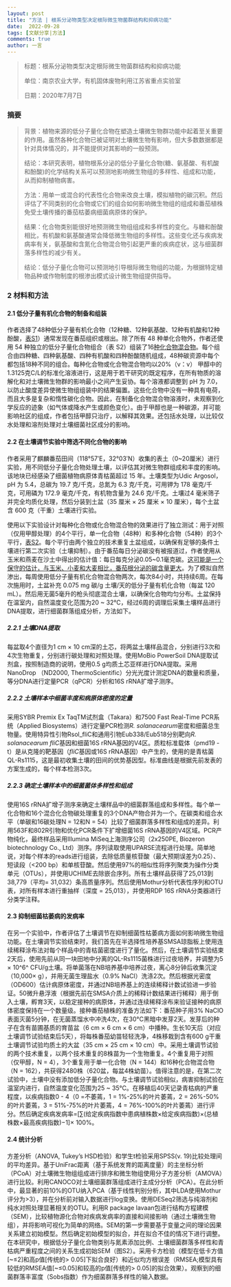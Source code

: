 ```yaml
---
layout: post
title: "方法 | 根系分泌物类型决定根际微生物菌群结构和抑病功能"
date:  2022-09-28
tags: [文献分享|方法]
comments: true
author: 一言
---
```


> 标题：根系分泌物类型决定根际微生物菌群结构和抑病功能
> 
> 单位：南京农业大学，有机固体废物利用江苏省重点实验室
> 
> 日期：2020年7月7日

### 摘要
> 背景：植物来源的低分子量化合物在塑造土壤微生物群功能中起着至关重要的作用。虽然各种化合物已被证明对土壤微生物有影响，但大多数数据都是针对具体情况的，并不能提供对其影响的一般预测。
> 
> 结论：本研究表明，植物根系分泌的低分子量化合物(糖、氨基酸、有机酸和酚酸)的化学结构关系可以预测地影响微生物组的多样性、组成和功能，从而抑制植物病害。
> 
> 方法：用单一或混合的代表性化合物来改良土壤，模拟植物的碳沉积。然后评估了不同类别的化合物或它们的组合如何影响微生物组的组成和番茄植株免受土壤传播的番茄枯萎病细菌病原体的保护。
> 
> 结果：化合物类别能很好地预测微生物组组成和多样性的变化。与糖和酚酸相比，有机酸和氨基酸通常会降低微生物组的多样性。这些变化还与疾病发病率有关，氨基酸和含氮化合物混合物引起更严重的疾病症状，这与细菌群落多样性的减少有关。
> 
> 结论：低分子量化合物可以预测地引导根际微生物组的功能，为根据特定植物品种或作物制度的根渗出模式设计微生物组提供指导。

### 2 材料和方法

#### 2.1 低分子量有机化合物的制备和组装

作者选择了48种低分子量有机化合物（12种糖、12种氨基酸、12种有机酸和12种酚酸，[表S1](https://besjournals.onlinelibrary.wiley.com/doi/full/10.1111/1365-2435.13624#support-information-section)）通常发现在番茄组织或根出。除了所有 48 种单化合物外，作者还使用 54 种独立的低分子量化合物组合（表 S2）组装了16[种化合物混合物](https://besjournals.onlinelibrary.wiley.com/doi/full/10.1111/1365-2435.13624#support-information-section)。每个组合由四种糖、四种氨基酸、四种有机酸和四种酚酸随机组成，48种碳资源中每个都包括18种不同的组合。每种化合物或化合物混合物均以20%（v：v） 甲醇中的1.3125克C/L的标准化溶液进行，这是用于若干研究的既定程序，在所有物质的溶解化和对土壤微生物群的影响最小之间产生妥协。每个溶液都调整到 pH 为 7.0，以防止酸度差异使微生物组组装中的结果偏置。这些化合物中没有一种具有电荷，而且大多是复杂和惰性碳化合物。因此，在制备化合物混合物溶液时，未观察到化学反应的迹象（如气体或降水产生或颜色变化）。由于甲醇也是一种碳源，并可能影响社区的组成，作者包括甲醇只治疗，以解释其效果。还包括水处理，以比较仅水处理和溶剂处理对土壤细菌社区成分的影响。

#### 2.2 在土壤调节实验中筛选不同化合物的影响

作者采用了麒麟番茄田间（118°57ʹE，32°03ʹN）收集的表土（0~20厘米）进行实验，用不同低分子量化合物处理土壤，以评估其对微生物群组成和丰度的影响。该地块已经感染了细菌植物病原体青枯菌超过 15 年。土壤类型为Udic Argosol，pH 为 5.4，总碳为 19.7 克/千克，总氮为 6.3 克/千克，可用钾为 178 毫克/千克，可用磷为 172.9 毫克/千克，有机物含量为 24.6 克/千克。土壤过4 毫米筛子并完全均质化处理，然后分装到土盆（35 厘米 × 25 厘米 × 10 厘米），每个土盆含 600 克（干重）土壤进行实验。

使用以下实验设计对每种化合物或化合物混合物的效果进行了独立测试：用于对照（仅用甲醇处理）的4个平行，单一化合物（48种）和多种化合物（54种）的3个平行，[表S2](https://besjournals.onlinelibrary.wiley.com/doi/full/10.1111/1365-2435.13624#support-information-section)。每个平行由两个独立的技术重复土盆组成，以确保有足够的条件土壤进行第二次实验（土壤抑制）。由于番茄每日分泌碳没有被报道过，作者使用从玉米和燕麦在沙土中得出的估计值：每日每克分泌0.05~0.1毫克碳。[这可能是一个保守的估计，与玉米、小麦和大麦相比，番茄根分泌的碳含量更大](https://www.webofscience.com/wos/woscc/full-record/WOS:A1987K725500013?SID=EUW1ED0BEF7hSzT13uSnvbuPKphoR)。为了模拟自然渗出，每周使用低分子量有机化合物混合物两次，每次84小时，共持续6周。在每次施用时，土盆补充 0.075 mg 碳/g 土壤/天的低分子量有机化合物（每盆 120 mL）。然后用无菌5毫升的枪头彻底混合土壤，以确保化合物均匀分布。土盆保持在温室内，自然温度变化范围为20 ~ 32℃，经过6周的调理后采集土壤样品进行DNA提取，进行细菌群落组成分析，方法如下。

##### 2.2.1 土壤DNA提取

每盆取4个直径为1 cm × 10 cm深的土芯，将两盆土壤样品混合，分别进行3次和4次生物重复，分别进行碳处理和对照处理。使用MoBio PowerSoil DNA提取试剂盒，按照制造商的说明，使用0.5 g均质土芯亚样进行DNA提取。采用NanoDrop （ND2000, ThermoScientific）分光光度计测定DNA的数量和质量，等分DNA进行定量PCR（qPCR）分析和16S rRNA扩增子测序。

##### 2.2.2 土壤样本中细菌丰度和病原体密度的定量

采用SYBR Premix Ex TaqTM试剂盒（Takara）和7500 Fast Real-Time PCR系统（Applied Biosystems）进行定量PCR检测*R. solanacearum*密度和细菌总生物量。使用特异性引物Rsol_fliC和通用引物Eub338/Eub518分别靶向*R. solanacearum* *fliC*基因和细菌16S rRNA基因的V4区。质粒标准载体（pmd19 - t）是从克隆的靶基因（*fliC*基因或16S rRNA基因）中产生的，使用的是青枯菌QL-Rs1115，这是最初收集土壤的田间的优势基因型。标准曲线是根据先前发表的方案生成的，每个样本检测3次。

##### 2.2.3 确定土壤样本中的细菌菌体多样性和组成

使用16S rRNA扩增子测序来确定土壤样品中的细菌群落组成和多样性。每个单一化合物和16个混合化合物碳处理重复的3个DNA产物合并为一个。在碳类和组合水平（单碳和16碳处理N = 12和N = 54）比较了细菌群落多样性和组成的差异。利用563F和802R引物和优化PCR条件下扩增细菌16S rRNA基因的V4区域。PCR产物纯化，最终样品采用Illumina MiSeq上海测序公司（2x250PE, Biozeron biotechnology Co., Ltd）测序。序列读取使用UPARSE流程进行处理。简单地说，对每个样本的reads进行组装，去除低质量核苷酸（最大预期误差为0.25）、短读段（<200 bp）和单核苷酸。然后使用97%的相似性将序列聚类为操作分类单元（OTUs），并使用UCHIME去除嵌合序列。所有土壤样品获得了25,013到38,779（平均= 31,032）条高质量序列。然后使用Mothur分析代表性序列和OTU表，对所有样本进行重抽样（深度 = 25,013），并使用RDP 16S rRNA分类器进行分类学注释。

#### 2.3 抑制细菌枯萎病的发病率

在另一个实验中，作者评估了土壤调节在抑制细菌性枯萎病方面如何影响微生物组功能。在土壤调节实验结束时，我们首先在半选择性培养基SMSA琼脂板上使用连续稀释涂布法对每个样品中的青枯菌密度进行了量化。然后，在土壤调节实验结束2天后，使用先前从同一块田地中分离的QL-Rs1115菌株进行过夜培养，并调整为5 × 10^6^ CFU/g土壤。将单菌落在NB培养基中培养过夜，离心8分钟后收集沉淀（10,000× g），并用无菌生理盐水（0.9% NaCl）洗涤2次。然后根据光密度（OD600）估计病原体密度，并通过NB培养基上的连续稀释计数试验进一步验证。50微升悬浮液（根据先前在SMSA介质上的稀释计数结果进行稀释）用于倒入土壤，孵育3天，以稳定接种的病原体，并通过连续稀释涂布来验证接种的病原体密度保持在一个数量级。接种番茄植株的准备方法如下：番茄种子用3% NaClO表面灭菌5分钟，在无菌蒸馏水中冲洗4次，在30°C黑暗中发芽2天。发芽后的种子在含有苗圃基质的育苗盆（6 cm × 6 cm × 6 cm）中播种。生长10天后（对应土壤调节试验结束后5天），将每株番茄幼苗轻轻洗净，4株移栽到含有600 g干重土壤调节试验均质土的大盆（35 cm × 25 cm × 10 cm）中。采用土壤调节试验的两个技术重复，以两个技术重复的8株苗为一个生物重复。4个重复用于对照（仅甲醇，N = 4），3个重复用于单一化合物（N = 144）和16种化合物混合物（N = 162），共获得2480株（620盆，每盆4株幼苗）。值得注意的是，在第二次试验中，土壤中没有添加低分子量化合物。与土壤调节试验相似，病害抑制试验在温室内进行，自然温度变化范围为25 ~ 35℃。在移植后40天记录青枯病的严重程度，以疾病指数0 - 4（0 =不萎蔫，1 = 1%-25%的叶片萎蔫，2 = 26%-50%的叶片萎蔫，3 = 51%-75%的叶片萎蔫，4 = 76%-100%的叶片萎蔫）进行评分。然后确定疾病发病率=[∑(给定疾病指数中患病植株数×给定疾病指数)×(总植株数×最高疾病指数)−1]× 100%。

#### 2.4 统计分析

方差分析（ANOVA, Tukey’s HSD检验）和学生t检验采用SPSS(v. 19)比较处理间的平均差异。基于UniFrac距离（基于系统发育的距离度量）的主坐标分析（PCoA）对土壤微生物组组成进行排序和微生物组使用分子方差分析（AMOVA）进行比较。利用CANOCO对土壤细菌群落组成进行主成分分析（PCA）。在此分析中，最显著的前10%的OTU纳入PCA（基于线性判别分析，其中LDA使用Mothur评分为>3），并在分析前对输入数据进行log变换。使用DESeq2筛选与纯溶剂和纯水对照处理显著相关的OTU。利用R package lavaan包进行结构方程建模（SEM），比较植物源化合物对疾病发病率的直接和间接影响（通过土壤微生物组），并将影响可视化为简单的网络。SEM的第一步需要基于变量之间的理论因果关系建立初始模型。然后确定初始模型的拟合，并在拟合不佳的情况下进行调整。在本研究中，根据低分子量化合物类别与氮素添加比例、土壤细菌群落多样性和青枯病严重程度之间的关系生成初始SEM（图S2）。采用卡方检验（模型在低卡方值[~≤2]和高p值[传统的> 0.05]下拟合良好）和近似均方根误差（RMSEA;模型具有较低的RMSEA值[~≤0.05]和较高的p值[传统的> 0.05]的拟合效果）。观察到的细菌群落丰富度（Sobs指数）作为细菌群落多样性的输入数据。	
